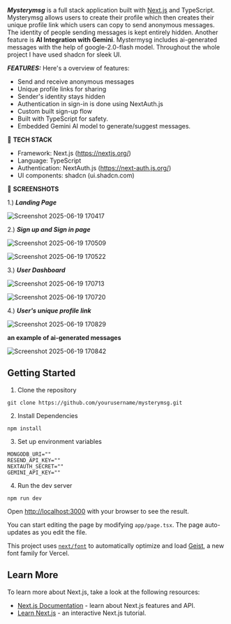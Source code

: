 ***Mysterymsg*** is a full stack application built with [Next.js](https://nextjs.org) and TypeScript. Mysterymsg allows users to create their profile which then creates their unique profile link which users can copy to send anonymous messages. The identity of people sending messages is kept entirely hidden. Another feature is **AI Integration with Gemini**. Mystermysg includes ai-generated messages with the help of google-2.0-flash model. Throughout the whole project I have used shadcn for sleek UI.


***FEATURES:***
Here's a overview of features:
- Send and receive anonymous messages
- Unique profile links for sharing
- Sender's identity stays hidden
- Authentication in sign-in is done using NextAuth.js
- Custom built sign-up flow
- Built with TypeScript for safety.
- Embedded Gemini AI model to generate/suggest messages.


🚀 **TECH STACK**
- Framework: Next.js (https://nextjs.org/)
- Language: TypeScript
- Authentication: NextAuth.js (https://next-auth.js.org/)
- UI components: shadcn (ui.shadcn.com)



📸 **SCREENSHOTS**


1.) ***Landing Page***


![Screenshot 2025-06-19 170417](https://github.com/user-attachments/assets/b2841628-0af4-4035-b734-b42c138f7b4e)



2.) ***Sign up and Sign in page***


![Screenshot 2025-06-19 170509](https://github.com/user-attachments/assets/4312fb13-9365-451c-90f2-e6db8b65d943)


![Screenshot 2025-06-19 170522](https://github.com/user-attachments/assets/226bc7be-2be8-4ada-ae93-9333461b18aa)


3.) ***User Dashboard***



![Screenshot 2025-06-19 170713](https://github.com/user-attachments/assets/701ec655-0605-4680-9f81-0cbe02cf60bc)


![Screenshot 2025-06-19 170720](https://github.com/user-attachments/assets/70381f52-20bb-4400-9e37-d90b8a0599ef)




4.) ***User's unique profile link***


![Screenshot 2025-06-19 170829](https://github.com/user-attachments/assets/a6c4a346-ccdf-4b21-8e92-98340d4871ba)


**an example of ai-generated messages**


![Screenshot 2025-06-19 170842](https://github.com/user-attachments/assets/1cd0b1e7-6d64-4a02-9ea3-f0675002f2ee)



## Getting Started

1. Clone the repository
```
git clone https://github.com/yourusername/mysterymsg.git
```

2. Install Dependencies
```
npm install
```

3. Set up environment variables
```
MONGODB_URI=""
RESEND_API_KEY=""
NEXTAUTH_SECRET=""
GEMINI_API_KEY=""
```

4.  Run the dev server
```
npm run dev
```

Open [http://localhost:3000](http://localhost:3000) with your browser to see the result.

You can start editing the page by modifying `app/page.tsx`. The page auto-updates as you edit the file.

This project uses [`next/font`](https://nextjs.org/docs/app/building-your-application/optimizing/fonts) to automatically optimize and load [Geist](https://vercel.com/font), a new font family for Vercel.

## Learn More

To learn more about Next.js, take a look at the following resources:

- [Next.js Documentation](https://nextjs.org/docs) - learn about Next.js features and API.
- [Learn Next.js](https://nextjs.org/learn) - an interactive Next.js tutorial.

